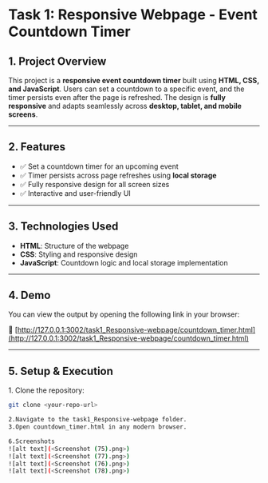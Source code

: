 # **Task 1: Responsive Webpage - Event Countdown Timer**

## **1. Project Overview**  
This project is a **responsive event countdown timer** built using **HTML, CSS, and JavaScript**. Users can set a countdown to a specific event, and the timer persists even after the page is refreshed. The design is **fully responsive** and adapts seamlessly across **desktop, tablet, and mobile screens**.

---

## **2. Features**  
- ✅ Set a countdown timer for an upcoming event  
- ✅ Timer persists across page refreshes using **local storage**  
- ✅ Fully responsive design for all screen sizes  
- ✅ Interactive and user-friendly UI  

---

## **3. Technologies Used**  
- **HTML**: Structure of the webpage  
- **CSS**: Styling and responsive design  
- **JavaScript**: Countdown logic and local storage implementation  

---

## **4. Demo**  
You can view the output by opening the following link in your browser:  

🔗 [http://127.0.0.1:3002/task1_Responsive-webpage/countdown_timer.html](http://127.0.0.1:3002/task1_Responsive-webpage/countdown_timer.html)

---

## **5. Setup & Execution**  
1️. Clone the repository:  
   ```sh
   git clone <your-repo-url>

2.Navigate to the task1_Responsive-webpage folder.
3.Open countdown_timer.html in any modern browser.

6.Screenshots
![alt text](<Screenshot (75).png>)
![alt text](<Screenshot (77).png>)
![alt text](<Screenshot (76).png>)
![alt text](<Screenshot (78).png>)